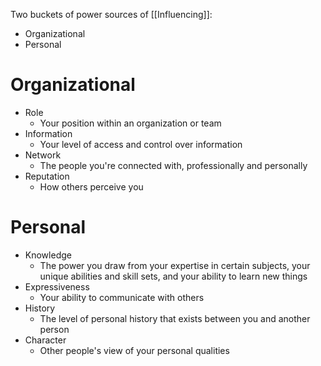 Two buckets of power sources of [[Influencing]]:
- Organizational
- Personal

# Organizational
- Role
	- Your position within an organization or team
- Information
	- Your level of access and control over information
- Network
	- The people you're connected with, professionally and personally
- Reputation
	- How others perceive you 

# Personal
- Knowledge
	- The power you draw from your expertise in certain subjects, your unique abilities and skill sets, and your ability to learn new things
- Expressiveness
	-  Your ability to communicate with others
- History
	- The level of personal history that exists between you and another person
- Character
	- Other people's view of your personal qualities

